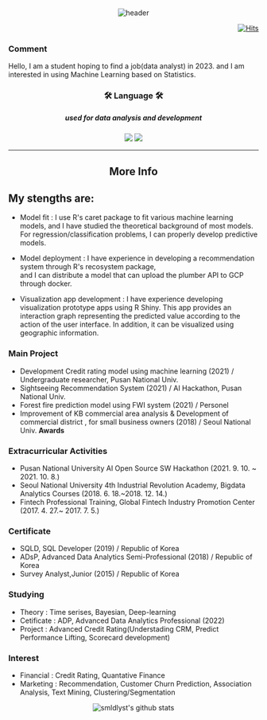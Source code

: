 <br>

<div align = center>
  
![header](https://capsule-render.vercel.app/api?type=soft&color=auto&height=150&section=header&text=smldlyst&fontSize=70&animation=twinkling)

</div>

<div align=right>
  
[![Hits](https://hits.seeyoufarm.com/api/count/incr/badge.svg?url=https%3A%2F%2Fgithub.com%2Fsmldlyst%2F&count_bg=%2379C83D&title_bg=%23555555&icon=&icon_color=%23E7E7E7&title=hits&edge_flat=false)](https://github.com/smldlyst)

</div>


### Comment
Hello, I am a student hoping to find a job(data analyst) in 2023. and I am interested in using Machine Learning based on Statistics.

<div align = center>
  <h3> 🛠 Language 🛠 </h3>
  <h5> used for data analysis and development  </h5>
<img src="https://img.shields.io/badge/Python-3776AB?style=flat-square&logo=Python&logoColor=yellow"/></a>
<img src="https://img.shields.io/badge/R-276DC3?style=flat-square&logo=R&logoColor=blue"/></a>
</div>


<hr>
<h2 align="center"> More Info </h2>
</hr>

## **My stengths are:**

  + Model fit
: I use R's caret package to fit various machine learning models, and I have studied the theoretical background of most models. For regression/classification problems, I can properly develop predictive models.

  + Model deployment
: I have experience in developing a recommendation system through R's recosystem package,  
and I can distribute a model that can upload the plumber API to GCP through docker.

  + Visualization app development
: I have experience developing visualization prototype apps using R Shiny. This app provides an interaction graph representing the predicted value according to the action of the user interface. In addition, it can be visualized using geographic information.

### Main Project
- Development Credit rating model using machine learning (2021) / Undergraduate researcher, Pusan National Univ.
- Sightseeing Recommendation System (2021) / AI Hackathon, Pusan National Univ.
- Forest fire prediction model using FWI system (2021) / Personel
- Improvement of KB commercial area analysis & Development of commercial district , for small business owners (2018) / Seoul National Univ. **Awards**

### Extracurricular Activities
- Pusan National University AI Open Source SW Hackathon (2021. 9. 10. ~ 2021. 10. 8.)
- Seoul National University 4th Industrial Revolution Academy, Bigdata Analytics Courses (2018. 6. 18.~2018. 12. 14.)
- Fintech Professional Training, Global Fintech Industry Promotion Center (2017. 4. 27.~ 2017. 7. 5.) 

### Certificate
- SQLD, SQL Developer (2019) / Republic of Korea  
- ADsP, Advanced Data Analytics Semi-Professional (2018) / Republic of Korea  
- Survey Analyst,Junior (2015) / Republic of Korea

### Studying 
- Theory : Time serises, Bayesian, Deep-learning
- Cetificate : ADP, Advanced Data Analytics Professional (2022)
- Project : Advanced Credit Rating(Understading CRM, Predict Performance Lifting, Scorecard development)

### Interest
- Financial : Credit Rating, Quantative Finance
- Marketing : Recommendation, Customer Churn Prediction, Association Analysis, Text Mining, Clustering/Segmentation  


<div align = center>

  ![smldlyst's github stats](https://github-readme-stats.vercel.app/api?username=smldlyst&show_icons=true)

</div>
